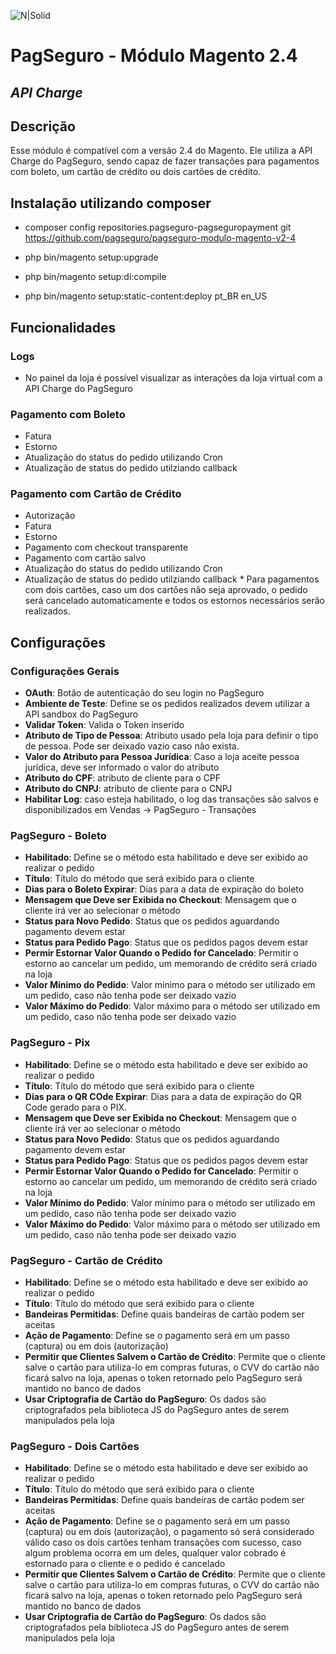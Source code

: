![N|Solid](https://upload.wikimedia.org/wikipedia/commons/8/80/Logo_PagSeguro.png)

# PagSeguro - Módulo Magento 2.4

## _API Charge_

## Descrição

Esse módulo é compatível com a versão 2.4 do Magento. Ele utiliza a API Charge do PagSeguro, sendo capaz de fazer transações para pagamentos com boleto, um cartão de crédito ou dois cartões de crédito.

## Instalação utilizando composer

- composer config repositories.pagseguro-pagseguropayment git https://github.com/pagseguro/pagseguro-modulo-magento-v2-4

- php bin/magento setup:upgrade
- php bin/magento setup:di:compile
- php bin/magento setup:static-content:deploy pt_BR en_US

## Funcionalidades

### Logs

- No painel da loja é possível visualizar as interações da loja virtual com a API Charge do PagSeguro

### Pagamento com Boleto

- Fatura
- Estorno
- Atualização do status do pedido utilizando Cron
- Atualização de status do pedido utilziando callback

### Pagamento com Cartão de Crédito

- Autorização
- Fatura
- Estorno
- Pagamento com checkout transparente
- Pagamento com cartão salvo
- Atualização do status do pedido utilizando Cron
- Atualização de status do pedido utilziando callback
  \* Para pagamentos com dois cartões, caso um dos cartões não seja aprovado, o pedido será cancelado automaticamente e todos os estornos necessários serão realizados.

## Configurações

### Configurações Gerais

- **OAuth**: Botão de autenticação do seu login no PagSeguro
- **Ambiente de Teste**: Define se os pedidos realizados devem utilizar a API sandbox do PagSeguro
- **Validar Token**: Valida o Token inserido
- **Atributo de Tipo de Pessoa**: Atributo usado pela loja para definir o tipo de pessoa. Pode ser deixado vazio caso não exista.
- **Valor do Atributo para Pessoa Jurídica**: Caso a loja aceite pessoa jurídica, deve ser informado o valor do atributo
- **Atributo do CPF**: atributo de cliente para o CPF
- **Atributo do CNPJ**: atributo de cliente para o CNPJ
- **Habilitar Log**: caso esteja habilitado, o log das transações são salvos e disponibilizados em Vendas -> PagSeguro - Transações

### PagSeguro - Boleto

- **Habilitado**: Define se o método esta habilitado e deve ser exibido ao realizar o pedido
- **Título**: Título do método que será exibido para o cliente
- **Dias para o Boleto Expirar**: Dias para a data de expiração do boleto
- **Mensagem que Deve ser Exibida no Checkout**: Mensagem que o cliente irá ver ao selecionar o método
- **Status para Novo Pedido**: Status que os pedidos aguardando pagamento devem estar
- **Status para Pedido Pago**: Status que os pedidos pagos devem estar
- **Permir Estornar Valor Quando o Pedido for Cancelado**: Permitir o estorno ao cancelar um pedido, um memorando de crédito será criado na loja
- **Valor Mínimo do Pedido**: Valor mínimo para o método ser utilizado em um pedido, caso não tenha pode ser deixado vazio
- **Valor Máximo do Pedido**: Valor máximo para o método ser utilizado em um pedido, caso não tenha pode ser deixado vazio

### PagSeguro - Pix

- **Habilitado**: Define se o método esta habilitado e deve ser exibido ao realizar o pedido
- **Título**: Título do método que será exibido para o cliente
- **Dias para o QR COde Expirar**: Dias para a data de expiração do QR Code gerado para o PIX.
- **Mensagem que Deve ser Exibida no Checkout**: Mensagem que o cliente irá ver ao selecionar o método
- **Status para Novo Pedido**: Status que os pedidos aguardando pagamento devem estar
- **Status para Pedido Pago**: Status que os pedidos pagos devem estar
- **Permir Estornar Valor Quando o Pedido for Cancelado**: Permitir o estorno ao cancelar um pedido, um memorando de crédito será criado na loja
- **Valor Mínimo do Pedido**: Valor mínimo para o método ser utilizado em um pedido, caso não tenha pode ser deixado vazio
- **Valor Máximo do Pedido**: Valor máximo para o método ser utilizado em um pedido, caso não tenha pode ser deixado vazio

### PagSeguro - Cartão de Crédito

- **Habilitado**: Define se o método esta habilitado e deve ser exibido ao realizar o pedido
- **Título**: Título do método que será exibido para o cliente
- **Bandeiras Permitidas**: Define quais bandeiras de cartão podem ser aceitas
- **Ação de Pagamento**: Define se o pagamento será em um passo (captura) ou em dois (autorização)
- **Permitir que Clientes Salvem o Cartão de Crédito**: Permite que o cliente salve o cartão para utiliza-lo em compras futuras, o CVV do cartão não ficará salvo na loja, apenas o token retornado pelo PagSeguro será mantido no banco de dados
- **Usar Criptografia de Cartão do PagSeguro**: Os dados são criptografados pela biblioteca JS do PagSeguro antes de serem manipulados pela loja

### PagSeguro - Dois Cartões

- **Habilitado**: Define se o método esta habilitado e deve ser exibido ao realizar o pedido
- **Título**: Título do método que será exibido para o cliente
- **Bandeiras Permitidas**: Define quais bandeiras de cartão podem ser aceitas
- **Ação de Pagamento**: Define se o pagamento será em um passo (captura) ou em dois (autorização), o pagamento só será considerado válido caso os dois cartões tenham transações com sucesso, caso algum problema ocorra em um deles, qualquer valor cobrado é estornado para o cliente e o pedido é cancelado
- **Permitir que Clientes Salvem o Cartão de Crédito**: Permite que o cliente salve o cartão para utiliza-lo em compras futuras, o CVV do cartão não ficará salvo na loja, apenas o token retornado pelo PagSeguro será mantido no banco de dados
- **Usar Criptografia de Cartão do PagSeguro**: Os dados são criptografados pela biblioteca JS do PagSeguro antes de serem manipulados pela loja

